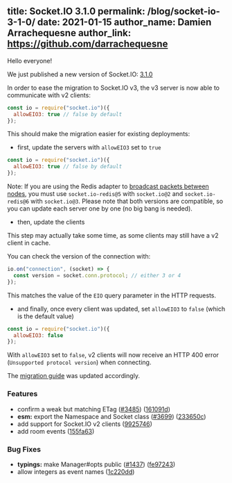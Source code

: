 title: Socket.IO 3.1.0
permalink: /blog/socket-io-3-1-0/
date: 2021-01-15
author_name: Damien Arrachequesne
author_link: https://github.com/darrachequesne
---

Hello everyone!

We just published a new version of Socket.IO: [3.1.0](https://github.com/socketio/socket.io/releases/tag/3.1.0)

In order to ease the migration to Socket.IO v3, the v3 server is now able to communicate with v2 clients:

```js
const io = require("socket.io")({
  allowEIO3: true // false by default
});
```

This should make the migration easier for existing deployments:

- first, update the servers with `allowEIO3` set to `true`

```js
const io = require("socket.io")({
  allowEIO3: true // false by default
});
```

Note: If you are using the Redis adapter to [broadcast packets between nodes](/docs/v3/broadcasting-events/#With-multiple-Socket-IO-servers), you must use `socket.io-redis@5` with `socket.io@2` and `socket.io-redis@6` with `socket.io@3`. Please note that both versions are compatible, so you can update each server one by one (no big bang is needed).

- then, update the clients

This step may actually take some time, as some clients may still have a v2 client in cache.

You can check the version of the connection with:

```js
io.on("connection", (socket) => {
  const version = socket.conn.protocol; // either 3 or 4
});
```

This matches the value of the `EIO` query parameter in the HTTP requests.

- and finally, once every client was updated, set `allowEIO3` to `false` (which is the default value)

```js
const io = require("socket.io")({
  allowEIO3: false
});
```

With `allowEIO3` set to `false`, v2 clients will now receive an HTTP 400 error (`Unsupported protocol version`) when connecting.

The [migration guide](/docs/v3/migrating-from-2-x-to-3-0/) was updated accordingly.

### Features

* confirm a weak but matching ETag ([#3485](https://github.com/socketio/socket.io/issues/3485)) ([161091d](https://github.com/socketio/socket.io/commit/161091dd4c9e1b1610ac3d45d964195e63d92b94))
* **esm:** export the Namespace and Socket class ([#3699](https://github.com/socketio/socket.io/issues/3699)) ([233650c](https://github.com/socketio/socket.io/commit/233650c22209708b5fccc4349c38d2fa1b465d8f))
* add support for Socket.IO v2 clients ([9925746](https://github.com/socketio/socket.io/commit/9925746c8ee3a6522bd640b5d586c83f04f2f1ba))
* add room events ([155fa63](https://github.com/socketio/socket.io-adapter/commit/155fa6333a504036e99a33667dc0397f6aede25e))


### Bug Fixes

* **typings:** make Manager#opts public ([#1437](https://github.com/socketio/socket.io-client/issues/1437)) ([fe97243](https://github.com/socketio/socket.io-client/commit/fe97243fab02cd80fc1116e8f4aeca02951dac75))
* allow integers as event names ([1c220dd](https://github.com/socketio/socket.io-parser/commit/1c220ddbf45ea4b44bc8dbf6f9ae245f672ba1b9))
